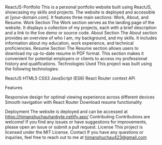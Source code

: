 ReactJS-Portfolio
This is a personal portfolio website built using ReactJS, showcasing my skills and projects. The website is deployed and accessible at [your-domain.com]. It features three main sections: Work, About, and Resume.
Work Section
The Work section serves as the landing page of the website. It displays a collection of my projects, each with a brief description and a link to the live demo or source code.
About Section
The About section provides an overview of who I am, my background, and my skills. It includes information about my education, work experience, and technical proficiencies.
Resume Section
The Resume section allows users to download my up-to-date resume in PDF format. This section makes it convenient for potential employers or clients to access my professional history and qualifications.
Technologies Used
This project was built using the following technologies:

ReactJS
HTML5
CSS3
JavaScript (ES6)
React Router
context APi

Features

Responsive design for optimal viewing experience across different devices
Smooth navigation with React Router
Download resume functionality

Deployment
The website is deployed and can be accessed at https://himanshuchauhanbyte.netlify.app/
Contributing
Contributions are welcome! If you find any issues or have suggestions for improvements, please open an issue or submit a pull request.
License
This project is licensed under the MIT License.
Contact
If you have any questions or inquiries, feel free to reach out to me at himanshuchau423@gmail.com
